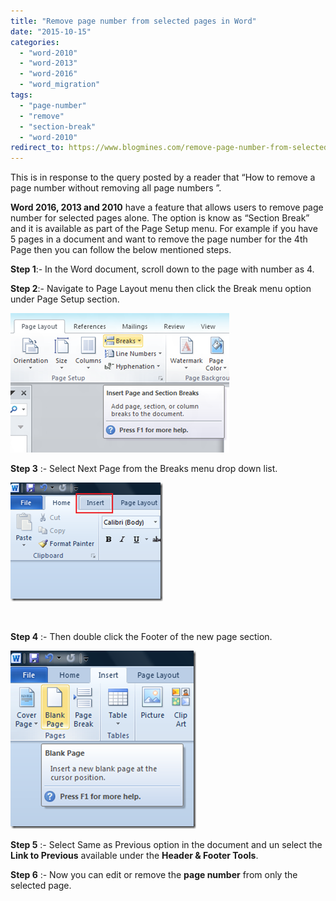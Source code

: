 ```yaml
---
title: "Remove page number from selected pages in Word"
date: "2015-10-15"
categories: 
  - "word-2010"
  - "word-2013"
  - "word-2016"
  - "word_migration"
tags: 
  - "page-number"
  - "remove"
  - "section-break"
  - "word-2010"
redirect_to: https://www.blogmines.com/remove-page-number-from-selected-pages-in-word-2010/
---
```


This is in response to the query posted by a reader that “How to remove a page number without removing all page numbers ”.

**Word 2016, 2013 and 2010** have a feature that allows users to remove page number for selected pages alone. The option is know as “Section Break” and it is available as part of the Page Setup menu. For example if you have 5 pages in a document and want to remove the page number for the 4th Page then you can follow the below mentioned steps.

**Step 1**:- In the Word document, scroll down to the page with number as 4.

**Step 2**:- Navigate to Page Layout menu then click the Break menu option under Page Setup section.

[![image](/assets/images/image_thumb73.png "image")](http://blogmines.com/blog/wp-content/uploads/2012/03/image73.png)

**Step 3** :- Select Next Page from the Breaks menu drop down list.

[![image](/assets/images/image_thumb74.png "image")](http://blogmines.com/blog/wp-content/uploads/2012/03/image74.png)

 

**Step 4** :- Then double click the Footer of the new page section.

[![image](/assets/images/image_thumb75.png "image")](http://blogmines.com/blog/wp-content/uploads/2012/03/image75.png)

**Step 5** :- Select Same as Previous option in the document and un select the **Link to Previous** available under the **Header & Footer Tools**.

**Step 6** :- Now you can edit or remove the **page number** from only the selected page.
